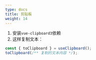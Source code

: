 ```yaml
---
type: docs
title: 剪贴板
weight: 14
---
```


1. 安装`vue-clipboard3`依赖
2. 这样复制文本：
```typescript
const { toClipboard } = useClipboard();
toClipboard(/** 复制的文本内容 */);
```
